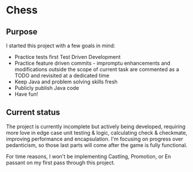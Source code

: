 # Chess
## Purpose
I started this project with a few goals in mind:
* Practice tests first Test Driven Development
* Practice feature driven commits - impromptu enhancements and modifications outside the scope of current task are commented as a TODO and revisited at a dedicated time
* Keep Java and problem solving skills fresh
* Publicly publish Java code
* Have fun!

## Current status

The project is currently incomplete but actively being developed, requiring more love in edge case unit testing & logic, calculating check & checkmate, improving performance and encapsulation. I'm focusing on progress over pedanticism, so those last parts will come after the game is fully functional.

For time reasons, I won't be implementing Castling, Promotion, or En passant on my first pass through this project.
